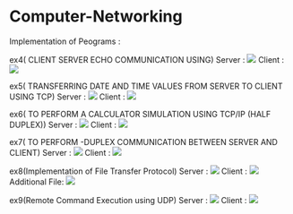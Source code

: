 # Computer-Networking

Implementation of Peograms :

ex4( CLIENT SERVER ECHO COMMUNICATION USING)
Server :
![](Screenshot_Output/ex4_server.png)
Client :
![](Screenshot_Output/ex4_client.png)

ex5( TRANSFERRING DATE AND TIME VALUES FROM SERVER TO CLIENT USING TCP)
Server :
![](Screenshot_Output/ex5_server.png)
Client :
![](Screenshot_Output/ex5_client.png)

ex6( TO PERFORM A CALCULATOR SIMULATION USING TCP/IP (HALF DUPLEX))
Server :
![](Screenshot_Output/ex6_server.png)
Client :
![](Screenshot_Output/ex6_client.png)

ex7( TO PERFORM -DUPLEX COMMUNICATION BETWEEN SERVER AND CLIENT)
Server :
![](Screenshot_Output/ex7_server.png)
Client :
![](Screenshot_Output/ex7_client.png)

ex8(Implementation of File Transfer Protocol)
Server :
![](Screenshot_Output/ex8_server.png)
Client :
![](Screenshot_Output/ex8_client.png)
Additional File:
![](Screenshot_Output/ex8_CHIRRU.png)

ex9(Remote Command Execution using UDP)
Server :
![](Screenshot_Output/ex9_server.png)
Client :
![](Screenshot_Output/ex9_client.png)
